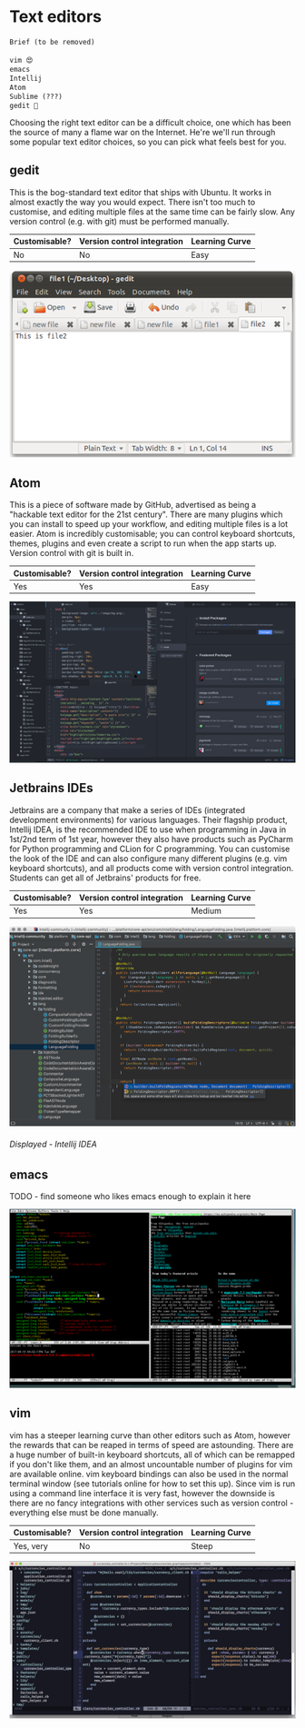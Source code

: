 # Text editors

```
Brief (to be removed)

vim 😍
emacs
Intellij
Atom
Sublime (???)
gedit 💩
```

Choosing the right text editor can be a difficult choice, one which has been the source of many a flame war on the Internet. He're we'll run through some popular text editor choices, so you can pick what feels best for you.

## gedit

This is the bog-standard text editor that ships with Ubuntu. It works in almost exactly the way you would expect. There isn't too much to customise, and editing multiple files at the same time can be fairly slow. Any version control (e.g. with git) must be performed manually.

Customisable? | Version control integration | Learning Curve
--- | --- | ---
No | No | Easy

![gedit](assets/text-editors/gedit.png "gedit")

## Atom

This is a piece of software made by GitHub, advertised as being a "hackable text editor for the 21st century". There are many plugins which you can install to speed up your workflow, and editing multiple files is a lot easier. Atom is incredibly customisable; you can control keyboard shortcuts, themes, plugins and even create a script to run when the app starts up. Version control with git is built in.

Customisable? | Version control integration | Learning Curve
--- | --- | ---
Yes | Yes | Easy


![atom](assets/text-editors/atom.png "atom")

## Jetbrains IDEs

Jetbrains are a company that make a series of IDEs (integrated development environments) for various languages. Their flagship product, Intellij IDEA, is the recommended IDE to use when programming in Java in 1st/2nd term of 1st year, however they also have products such as PyCharm for Python programming and CLion for C programming. You can customise the look of the IDE and can also configure many different plugins (e.g. vim keyboard shortcuts), and all products come with version control integration. Students can get all of Jetbrains' products for free.

Customisable? | Version control integration | Learning Curve
--- | --- | ---
Yes | Yes | Medium


![intellij](assets/text-editors/intellij-idea.png "intellij")
###### Displayed - Intellij IDEA

## emacs

TODO - find someone who likes emacs enough to explain it here

![emacs](assets/text-editors/emacs.png "emacs")

## vim

vim has a steeper learning curve than other editors such as Atom, however the rewards that can be reaped in terms of speed are astounding. There are a huge number of built-in keyboard shortcuts, all of which can be remapped if you don't like them, and an almost uncountable number of plugins for vim are available online. vim keyboard bindings can also be used in the normal terminal window (see tutorials online for how to set this up). Since vim is run using a command line interface it is very fast, however the downside is there are no fancy integrations with other services such as version control - everything else must be done manually.

Customisable? | Version control integration | Learning Curve
--- | --- | ---
Yes, very | No | Steep


![vim](assets/text-editors/vim.png "vim")
